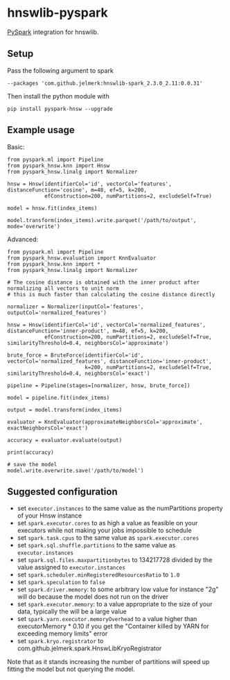 hnswlib-pyspark
===============

[PySpark](https://spark.apache.org/) integration for hnswlib.

Setup
-----

Pass the following argument to spark

    --packages 'com.github.jelmerk:hnswlib-spark_2.3.0_2.11:0.0.31'

Then install the python module with

    pip install pyspark-hnsw --upgrade
    

Example usage
-------------

Basic:

    from pyspark.ml import Pipeline
    from pyspark_hnsw.knn import Hnsw
    from pyspark_hnsw.linalg import Normalizer
    
    hnsw = Hnsw(identifierCol='id', vectorCol='features', distanceFunction='cosine', m=48, ef=5, k=200,
                efConstruction=200, numPartitions=2, excludeSelf=True)
    
    model = hnsw.fit(index_items)
    
    model.transform(index_items).write.parquet('/path/to/output', mode='overwrite')

Advanced:

    from pyspark.ml import Pipeline
    from pyspark_hnsw.evaluation import KnnEvaluator
    from pyspark_hnsw.knn import *
    from pyspark_hnsw.linalg import Normalizer

    # The cosine distance is obtained with the inner product after normalizing all vectors to unit norm
    # this is much faster than calculating the cosine distance directly
    
    normalizer = Normalizer(inputCol='features', outputCol='normalized_features')
    
    hnsw = Hnsw(identifierCol='id', vectorCol='normalized_features', distanceFunction='inner-product', m=48, ef=5, k=200,
                efConstruction=200, numPartitions=2, excludeSelf=True, similarityThreshold=0.4, neighborsCol='approximate')
                
    brute_force = BruteForce(identifierCol='id', vectorCol='normalized_features', distanceFunction='inner-product',
                             k=200, numPartitions=2, excludeSelf=True, similarityThreshold=0.4, neighborsCol='exact')
     
    pipeline = Pipeline(stages=[normalizer, hnsw, brute_force])
    
    model = pipeline.fit(index_items)
    
    output = model.transform(index_items)
    
    evaluator = KnnEvaluator(approximateNeighborsCol='approximate', exactNeighborsCol='exact')
    
    accuracy = evaluator.evaluate(output)
    
    print(accuracy)
    
    # save the model
    model.write.overwrite.save('/path/to/model')


Suggested configuration
-----------------------

- set `executor.instances` to the same value as the numPartitions property of your Hnsw instance
- set `spark.executor.cores` to as high a value as feasible on your executors while not making your jobs impossible to schedule
- set `spark.task.cpus` to the same value as `spark.executor.cores`
- set `spark.sql.shuffle.partitions` to the same value as `executor.instances`
- set `spark.sql.files.maxpartitionbytes` to 134217728 divided by the value assigned to `executor.instances`
- set `spark.scheduler.minRegisteredResourcesRatio` to `1.0`
- set `spark.speculation` to `false`
- set `spark.driver.memory`: to some arbitrary low value for instance "2g" will do because the model does not run on the driver
- set `spark.executor.memory`: to a value appropriate to the size of your data, typically the will be a large value 
- set `spark.yarn.executor.memoryOverhead` to a value higher than executorMemory * 0.10 if you get the "Container killed by YARN for exceeding memory limits" error
- set `spark.kryo.registrator` to com.github.jelmerk.spark.HnswLibKryoRegistrator

Note that as it stands increasing the number of partitions will speed up fitting the model but not querying the model. 

